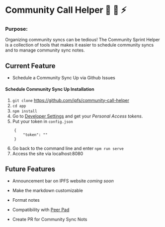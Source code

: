 # Community Call Helper 🤖 📅 ⚡️

### Purpose:

Organizing community syncs can be tedious! The Community Sprint Helper is a collection of tools that makes it easier to schedule community syncs and to manage community sync notes. 

## Current Feature

* Schedule a Community Sync Up via Github Issues

#### Schedule Community Sync Up Installation

1. `git clone` https://github.com/ipfs/community-call-helper
2. `cd app`
3. `npm install`
4. Go to [Developer Settings](https://github.com/settings/developers) and get your _Personal Access tokens_.
5. Put your token in `config.json`

```
    {
        "token": ""
    }
```
6. Go back to the command line and enter `npm run serve`
7. Access the site via localhost:8080

## Future Features

* Announcement bar on IPFS website _coming soon_

* Make the markdown customizable

* Format notes

* Compatibility with [Peer Pad](https://github.com/ipfs-shipyard/peer-pad)

* Create PR for Community Sync Nots